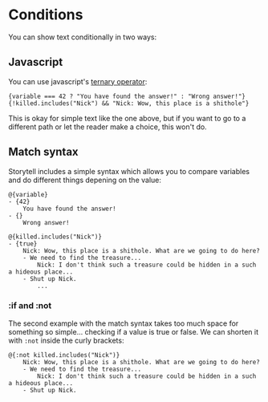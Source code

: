 
# Conditions

You can show text conditionally in two ways:

## Javascript

You can use javascript's [ternary operator](https://developer.mozilla.org/en-US/docs/Web/JavaScript/Reference/Operators/Conditional_Operator):

```
{variable === 42 ? "You have found the answer!" : "Wrong answer!"}
{!killed.includes("Nick") && "Nick: Wow, this place is a shithole"}
```

This is okay for simple text like the one above, but if you want to go to a different path or let the reader make a choice, this won't do.

## Match syntax

Storytell includes a simple syntax which allows you to compare variables and do different things depening on the value:

```
@{variable}
- {42}
    You have found the answer!
- {}
    Wrong answer!

@{killed.includes("Nick")}
- {true}
    Nick: Wow, this place is a shithole. What are we going to do here?
    - We need to find the treasure...
        Nick: I don't think such a treasure could be hidden in a such a hideous place...
    - Shut up Nick.
        ...
```

### :if and :not

The second example with the match syntax takes too much space for something so simple... checking if a value is true or false. We can shorten it with `:not` inside the curly brackets:

```
@{:not killed.includes("Nick")}
    Nick: Wow, this place is a shithole. What are we going to do here?
    - We need to find the treasure...
        Nick: I don't think such a treasure could be hidden in a such a hideous place...
    - Shut up Nick.
```